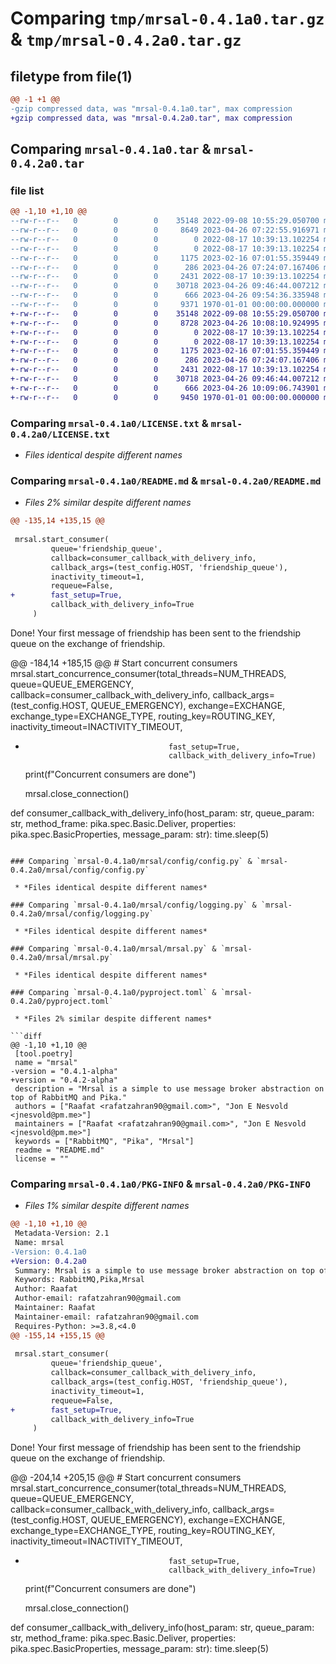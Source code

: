 # Comparing `tmp/mrsal-0.4.1a0.tar.gz` & `tmp/mrsal-0.4.2a0.tar.gz`

## filetype from file(1)

```diff
@@ -1 +1 @@
-gzip compressed data, was "mrsal-0.4.1a0.tar", max compression
+gzip compressed data, was "mrsal-0.4.2a0.tar", max compression
```

## Comparing `mrsal-0.4.1a0.tar` & `mrsal-0.4.2a0.tar`

### file list

```diff
@@ -1,10 +1,10 @@
--rw-r--r--   0        0        0    35148 2022-09-08 10:55:29.050700 mrsal-0.4.1a0/LICENSE.txt
--rw-r--r--   0        0        0     8649 2023-04-26 07:22:55.916971 mrsal-0.4.1a0/README.md
--rw-r--r--   0        0        0        0 2022-08-17 10:39:13.102254 mrsal-0.4.1a0/mrsal/__init__.py
--rw-r--r--   0        0        0        0 2022-08-17 10:39:13.102254 mrsal-0.4.1a0/mrsal/config/__init__.py
--rw-r--r--   0        0        0     1175 2023-02-16 07:01:55.359449 mrsal-0.4.1a0/mrsal/config/config.py
--rw-r--r--   0        0        0      286 2023-04-26 07:24:07.167406 mrsal-0.4.1a0/mrsal/config/exceptions.py
--rw-r--r--   0        0        0     2431 2022-08-17 10:39:13.102254 mrsal-0.4.1a0/mrsal/config/logging.py
--rw-r--r--   0        0        0    30718 2023-04-26 09:46:44.007212 mrsal-0.4.1a0/mrsal/mrsal.py
--rw-r--r--   0        0        0      666 2023-04-26 09:54:36.335948 mrsal-0.4.1a0/pyproject.toml
--rw-r--r--   0        0        0     9371 1970-01-01 00:00:00.000000 mrsal-0.4.1a0/PKG-INFO
+-rw-r--r--   0        0        0    35148 2022-09-08 10:55:29.050700 mrsal-0.4.2a0/LICENSE.txt
+-rw-r--r--   0        0        0     8728 2023-04-26 10:08:10.924995 mrsal-0.4.2a0/README.md
+-rw-r--r--   0        0        0        0 2022-08-17 10:39:13.102254 mrsal-0.4.2a0/mrsal/__init__.py
+-rw-r--r--   0        0        0        0 2022-08-17 10:39:13.102254 mrsal-0.4.2a0/mrsal/config/__init__.py
+-rw-r--r--   0        0        0     1175 2023-02-16 07:01:55.359449 mrsal-0.4.2a0/mrsal/config/config.py
+-rw-r--r--   0        0        0      286 2023-04-26 07:24:07.167406 mrsal-0.4.2a0/mrsal/config/exceptions.py
+-rw-r--r--   0        0        0     2431 2022-08-17 10:39:13.102254 mrsal-0.4.2a0/mrsal/config/logging.py
+-rw-r--r--   0        0        0    30718 2023-04-26 09:46:44.007212 mrsal-0.4.2a0/mrsal/mrsal.py
+-rw-r--r--   0        0        0      666 2023-04-26 10:09:06.743901 mrsal-0.4.2a0/pyproject.toml
+-rw-r--r--   0        0        0     9450 1970-01-01 00:00:00.000000 mrsal-0.4.2a0/PKG-INFO
```

### Comparing `mrsal-0.4.1a0/LICENSE.txt` & `mrsal-0.4.2a0/LICENSE.txt`

 * *Files identical despite different names*

### Comparing `mrsal-0.4.1a0/README.md` & `mrsal-0.4.2a0/README.md`

 * *Files 2% similar despite different names*

```diff
@@ -135,14 +135,15 @@
 
 mrsal.start_consumer(
         queue='friendship_queue',
         callback=consumer_callback_with_delivery_info,
         callback_args=(test_config.HOST, 'friendship_queue'),
         inactivity_timeout=1,
         requeue=False,
+        fast_setup=True,
         callback_with_delivery_info=True
     )
 ```
 
 Done! Your first message of friendship has been sent to the friendship queue on the exchange of friendship.
 
 
@@ -184,14 +185,15 @@
     # Start concurrent consumers
     mrsal.start_concurrence_consumer(total_threads=NUM_THREADS, queue=QUEUE_EMERGENCY,
                                      callback=consumer_callback_with_delivery_info,
                                      callback_args=(test_config.HOST, QUEUE_EMERGENCY),
                                      exchange=EXCHANGE, exchange_type=EXCHANGE_TYPE,
                                      routing_key=ROUTING_KEY,
                                      inactivity_timeout=INACTIVITY_TIMEOUT,
+                                     fast_setup=True,
                                      callback_with_delivery_info=True)
     print(f"Concurrent consumers are done")
 
     mrsal.close_connection()
 
 def consumer_callback_with_delivery_info(host_param: str, queue_param: str, method_frame: pika.spec.Basic.Deliver, properties: pika.spec.BasicProperties, message_param: str):
     time.sleep(5)
```

### Comparing `mrsal-0.4.1a0/mrsal/config/config.py` & `mrsal-0.4.2a0/mrsal/config/config.py`

 * *Files identical despite different names*

### Comparing `mrsal-0.4.1a0/mrsal/config/logging.py` & `mrsal-0.4.2a0/mrsal/config/logging.py`

 * *Files identical despite different names*

### Comparing `mrsal-0.4.1a0/mrsal/mrsal.py` & `mrsal-0.4.2a0/mrsal/mrsal.py`

 * *Files identical despite different names*

### Comparing `mrsal-0.4.1a0/pyproject.toml` & `mrsal-0.4.2a0/pyproject.toml`

 * *Files 2% similar despite different names*

```diff
@@ -1,10 +1,10 @@
 [tool.poetry]
 name = "mrsal"
-version = "0.4.1-alpha"
+version = "0.4.2-alpha"
 description = "Mrsal is a simple to use message broker abstraction on top of RabbitMQ and Pika."
 authors = ["Raafat <rafatzahran90@gmail.com>", "Jon E Nesvold <jnesvold@pm.me>"]
 maintainers = ["Raafat <rafatzahran90@gmail.com>", "Jon E Nesvold <jnesvold@pm.me>"]
 keywords = ["RabbitMQ", "Pika", "Mrsal"]
 readme = "README.md"
 license = ""
```

### Comparing `mrsal-0.4.1a0/PKG-INFO` & `mrsal-0.4.2a0/PKG-INFO`

 * *Files 1% similar despite different names*

```diff
@@ -1,10 +1,10 @@
 Metadata-Version: 2.1
 Name: mrsal
-Version: 0.4.1a0
+Version: 0.4.2a0
 Summary: Mrsal is a simple to use message broker abstraction on top of RabbitMQ and Pika.
 Keywords: RabbitMQ,Pika,Mrsal
 Author: Raafat
 Author-email: rafatzahran90@gmail.com
 Maintainer: Raafat
 Maintainer-email: rafatzahran90@gmail.com
 Requires-Python: >=3.8,<4.0
@@ -155,14 +155,15 @@
 
 mrsal.start_consumer(
         queue='friendship_queue',
         callback=consumer_callback_with_delivery_info,
         callback_args=(test_config.HOST, 'friendship_queue'),
         inactivity_timeout=1,
         requeue=False,
+        fast_setup=True,
         callback_with_delivery_info=True
     )
 ```
 
 Done! Your first message of friendship has been sent to the friendship queue on the exchange of friendship.
 
 
@@ -204,14 +205,15 @@
     # Start concurrent consumers
     mrsal.start_concurrence_consumer(total_threads=NUM_THREADS, queue=QUEUE_EMERGENCY,
                                      callback=consumer_callback_with_delivery_info,
                                      callback_args=(test_config.HOST, QUEUE_EMERGENCY),
                                      exchange=EXCHANGE, exchange_type=EXCHANGE_TYPE,
                                      routing_key=ROUTING_KEY,
                                      inactivity_timeout=INACTIVITY_TIMEOUT,
+                                     fast_setup=True,
                                      callback_with_delivery_info=True)
     print(f"Concurrent consumers are done")
 
     mrsal.close_connection()
 
 def consumer_callback_with_delivery_info(host_param: str, queue_param: str, method_frame: pika.spec.Basic.Deliver, properties: pika.spec.BasicProperties, message_param: str):
     time.sleep(5)
```

